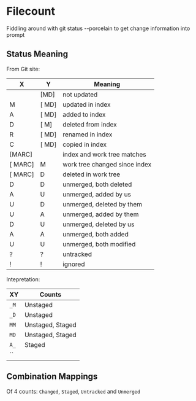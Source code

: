 # Filecount

Fiddling around with git status --porcelain to get change information into prompt

## Status Meaning

From Git site:

X      |   Y    |Meaning
-------|--------|--------------------------------
       |  [MD]  | not updated
M      | [ MD]  | updated in index
A      | [ MD]  |added to index
D      |  [ M]  |deleted from index
R      | [ MD]  |renamed in index
C      | [ MD]  |copied in index
[MARC] |        |index and work tree matches
[ MARC]|    M   |work tree changed since index
[ MARC]|    D   |deleted in work tree
D      |    D   |unmerged, both deleted
A      |    U   |unmerged, added by us
U      |    D   |unmerged, deleted by them
U      |    A   |unmerged, added by them
D      |    U   |unmerged, deleted by us
A      |    A   |unmerged, both added
U      |    U   |unmerged, both modified
?      |    ?   |untracked
!      |    !   |ignored

Intepretation:

 XY | Counts
----|-------
`_M`| Unstaged
`_D`| Unstaged
`MM`| Unstaged, Staged
`MD`| Unstaged, Staged
`A_`| Staged
``|


## Combination Mappings

Of 4 counts: `Changed`, `Staged`, `Untracked` and `Unmerged`
